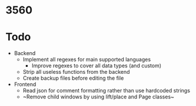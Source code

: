 # 3560

# Todo

* Backend
    * Implement all regexes for main supported languages
        * Improve regexes to cover all data types (and custom)
    * Strip all useless functions from the backend
    * Create backup files before editing the file
* Frontend
    * Read json for comment formatting rather than use hardcoded strings
    * ~Remove child windows by using lift/place and Page classes~
